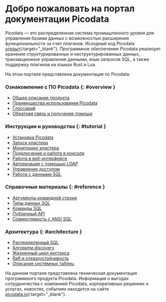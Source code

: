 # Добро пожаловать на портал документации Picodata
Picodata — это распределенная система промышленного уровня для
управления базами данных с возможностью расширения функциональности за
счет плагинов. Исходный код Picodata
[открыт](https://git.picodata.io/picodata/picodata){:target="_blank"}.
Программное обеспечение Picodata реализует хранение структурированных и
неструктурированных данных, транзакционное управление данными, язык
запросов SQL, а также поддержку плагинов на языках Rust и Lua.

На этом портале представлена документация по Picodata:


### Ознакомление с ПО Picodata {: #overview }
* [Общее описание продукта](overview/description)
* [Преимущества использования Picodata](overview/benefits)
* [Глоссарий](overview/glossary)
* [Обратная связь и получение помощи](overview/feedback)

### Инструкции и руководства {: #tutorial }
* [Установка Picodata](tutorial/install)
* [Запуск кластера](tutorial/deploy)
* [Мониторинг кластера](tutorial/monitoring)
* [Подключение и работа в консоли](tutorial/connecting)
* [Работа в веб-интерфейсе](tutorial/webui)
* [Авторизация с помощью LDAP](tutorial/ldap)
* [Управление доступом](tutorial/tutorial_users)
* [Работа с данными SQL](tutorial/sql_examples)

### Справочные материалы {: #reference }
* [Аргументы командной строки](reference/cli)
* [Типы данных SQL](reference/sql_types)
* [Команды SQL](reference/sql_queries)
* [Публичный API](reference/api)
* [Совместимость с ANSI SQL](reference/ansi_sql)

### Архитектура {: #architecture }
* [Распределенный SQL](architecture/distributed_sql)
* [Алгоритм discovery](architecture/discovery)
* [Жизненный цикл инстанса](architecture/instance_lifecycle)
* [Raft и отказоустойчивость](architecture/raft_failover)
* [Описание системных таблиц](architecture/system_tables.md)

<!-- План на развитие структуры документации:
### Ознакомление с ПО Picodata
* [Основные концепции](concepts)

### Инструкции и руководства
* Кластер в контейнерной среде
* Кластер с использованием Ansible
* Подключение и работа в веб-интерфейсе
* Управление пользователями и привилегиями
* Разработка плагинов
* Аварийное восстановление
* Резервное копирование
* Обновление Picodata

### Справочные материалы
* Справочник настроек

### Администрирование {: #admin }
* Использование журнала безопасности
* Перечень событий безопасности

### Архитектура
* Схема данных: таблицы, индексы
* Отказоустойчивость и репликация
* Масштабирование
* Алгоритм Raft
* Bootstrap
* Идентификация и аутентификация
* Управление доступом (авторизация) -->

На данном портале представлена техническая документация программного
продукта Picodata. Информация о выгодах сотрудничества с компанией
Picodata, корпоративных решениях и услугах, новостях, событиях находится
на сайте [picodata.io](https://www.picodata.io){:target="_blank"}.

<a style="display: none" href="https://hits.seeyoufarm.com"><img src="https://hits.seeyoufarm.com/api/count/incr/badge.svg?url=https%3A%2F%2Fdocs.picodata.io%2Fpicodata%2F&count_bg=%2379C83D&title_bg=%23555555&icon=&icon_color=%23E7E7E7&title=hits&edge_flat=false"/></a>
